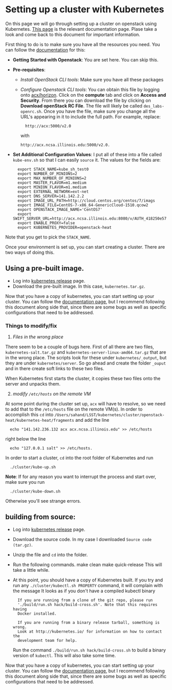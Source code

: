 # Setting up a cluster with Kubernetes


On this page we will go through setting up a cluster on openstack using Kubernetes. [This page](http://kubernetes.io/docs/getting-started-guides/openstack-heat/) is the relevant documentation page. Plase take a look and come back to this document for important information.

First thing to do is to make sure you have all the resources you need. You can follow the [documentation](http://kubernetes.io/docs/getting-started-guides/openstack-heat/) for this:

+ __Getting Started with Openstack__: You are set here. You can skip this.
+ __Pre-requisites__:
  - _Install OpenStack CLI tools_: Make sure you have all these packages
  - _Configure Openstack CLI tools_: You can obtain this file by logging onto [acx/horizon](http://acx.ncsa.illinois.edu/horizon). Click on the **compute** tab and click on **Access and Security**. From there you can download the file by clicking on **Download openStack RC File**. The file will likely be called `des_labs-openrc.sh`. Once you have the file, make sure you change all the URL's appearing in it to include the full path. For example, replace:

          http://acx:5000/v2.0

    with

        http://acx.ncsa.illinois.edu:5000/v2.0.

+ __Set Additional Configuration Values__: I put all of these into a file called `kube-env.sh` so that I can easily `source` it. The values for the fields are:

        export STACK_NAME=kube_sh_test0
        export NUMBER_OF_MINIONS=2
        export MAX_NUMBER_OF_MINIONS=2
        export MASTER_FLAVOR=m1.medium
        export MINION_FLAVOR=m1.medium
        export EXTERNAL_NETWORK=ext-net
        export DNS_SERVER=141.142.2.2
        export IMAGE_URL_PATH=http://cloud.centos.org/centos/7/imags
        export IMAGE_FILE=CentOS-7-x86_64-GenericCloud-1510.qcow2
        export OPENSTACK_IMAGE_NAME='CentOS7'
        export SWIFT_SERVER_URL=http://acx.ncsa.illinois.edu:8080/v/AUTH_418250e57afa473591d99187651b561e
        export ENABLE_PROXY=false
        export KUBERNETES_PROVIDER=openstack-heat

Note that you get to pick the `STACK_NAME`.

Once your environment is set up, you can start creating a cluster. There are two ways of doing this.

## Using a pre-built image.
+ Log into [kubernetes release](https://github.com/kubernetes/kubernetes/releases) page.
+ Download the pre-built image. In this case, `kubernetes.tar.gz`.

Now that you have a copy of kubernetes, you can start setting up your cluster.
You can follow the [documentation page](http://kubernetes.io/docs/getting-started-guides/openstack-heat/), but I recommend following this document along side that, since there are some bugs as well as specific configurations that need to be addressed.


### Things to modify/fix

  1) _Files in the wrong place_

  There seem to be a couple of bugs here. First of all there are two files, `kubernetes-salt.tar.gz` and `kubernetes-server-linux-amd64.tar.gz` that are in the wrong place. The scripts look for these under `kubernetes/_output`, but they are under `kubernetes/server`. So go ahead and create the folder `_ouput` and in there create soft links to these two files.

  When Kubernetes first starts the cluster, it copies these two files onto the server and unpacks them.

2) _modify `/etc/hosts` on the remote VM_

  At some point during the cluster set up, `acx` will have to resolve, so we need to add that to the `/etc/hosts` file on the remote VM(s). In order to accomplish this `cd` into `/Users/sahand/LSST/kubernetes/cluster/openstack-heat/kubernetes-heat/fragments` and add the line

      echo "141.142.236.132 acx acx.ncsa.illinois.edu" >> /etc/hosts

  right below the line

      echo "127.0.0.1 salt" >> /etc/hosts.


In order to start a cluster, `cd` into the root folder of Kubernetes and run

      ./cluster/kube-up.sh


**Note**: If for any reason you want to interrupt the process and start over, make sure you run

      ./cluster/kube-down.sh

Otherwise you'll see strange errors.



## building from source:

+ Log into [kubernetes release](https://github.com/kubernetes/kubernetes/releases) page.
+ Download the source code. In my case I downloaded `Source code (tar.gz)`.
+ Unzip the file and `cd` into the folder.
+ Run the following commands.
      make clean
      make quick-release
  This will take a little while.
+ At this point, you should have a copy of Kubernetes built. If you try and run any `./cluster/kubectl.sh PROPERTY` command, it will complain with the message
        It looks as if you don't have a compiled kubectl binary

        If you are running from a clone of the git repo, please run
        './build/run.sh hack/build-cross.sh'. Note that this requires having
        Docker installed.

        If you are running from a binary release tarball, something is wrong.
        Look at http://kubernetes.io/ for information on how to contact the
        development team for help.
  Run the command `./build/run.sh hack/build-cross.sh` to build a binary version of `kubectl`. This will also take some time.

Now that you have a copy of kubernetes, you can start setting up your cluster.
You can follow the [documentation page](http://kubernetes.io/docs/getting-started-guides/openstack-heat/), but I recommend following this document along side that, since there are some bugs as well as specific configurations that need to be addressed.
